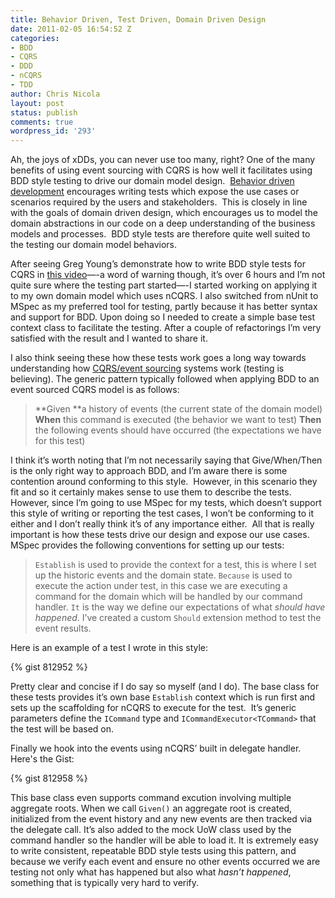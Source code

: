 ```yaml
---
title: Behavior Driven, Test Driven, Domain Driven Design
date: 2011-02-05 16:54:52 Z
categories:
- BDD
- CQRS
- DDD
- nCQRS
- TDD
author: Chris Nicola
layout: post
status: publish
comments: true
wordpress_id: '293'
---
```


Ah, the joys of xDDs, you can never use too many, right? One of the many
benefits of using event sourcing with CQRS is how well it facilitates using BDD
style testing to drive our domain model design.  [Behavior driven development][1] 
encourages writing tests which expose the use cases or scenarios required by
the users and stakeholders.  This is closely in line with the goals of domain
driven design, which encourages us to model the domain abstractions in our code
on a deep understanding of the business models and processes.  BDD style tests
are therefore quite well suited to the testing our domain model behaviors.

<!--more-->

After seeing Greg Young’s demonstrate how to write BDD style tests for CQRS in
[this video][2]—-a word of warning though, it’s over 6 hours and I’m not quite
sure where the testing part started—-I started working on applying it to my
own domain model which uses nCQRS. I also switched from nUnit to MSpec as my
preferred tool for testing, partly because it has better syntax and support for
BDD. Upon doing so I needed to create a simple base test context class to
facilitate the testing. After a couple of refactorings I’m very satisfied with
the result and I wanted to share it. 

I also think seeing these how these tests work goes a long way towards
understanding how [CQRS/event sourcing][3] systems work (testing is believing).
The generic pattern typically followed when applying BDD to an event sourced
CQRS model is as follows: 

> **Given **a history of events (the current state of the domain model)
> **When** this command is executed (the behavior we want to test) **Then** the
> following events should have occurred (the expectations we have for this
> test)

I think it’s worth noting that I’m not necessarily saying that Give/When/Then
is the only right way to approach BDD, and I’m aware there is some contention
around conforming to this style.  However, in this scenario they fit and so it
certainly makes sense to use them to describe the tests. However, since I’m
going to use MSpec for my tests, which doesn’t support this style of writing or
reporting the test cases, I won’t be conforming to it either and I don’t really
think it’s of any importance either.  All that is really important is how these
tests drive our design and expose our use cases. MSpec provides the following
conventions for setting up our tests: 

> `Establish` is used to provide the context for a test, this is where I set up
> the historic events and the domain state. `Because` is used to execute the
> action under test, in this case we are executing a command for the domain
> which will be handled by our command handler. `It` is the way we define our
> expectations of what _should have happened_. I’ve created a custom `Should`
> extension method to test the event results.

Here is an example of a test I wrote in this style: 

{% gist 812952 %}

Pretty clear and concise if I do say so myself (and I do). The base class for these tests provides it’s own base `Establish` context which is run first and sets up the scaffolding for nCQRS to execute for the test.  It’s generic parameters define the `ICommand` type and `ICommandExecutor<TCommand>` that the test will be based on.  

Finally we hook into the events using nCQRS’ built in delegate handler. Here's the Gist: 

{% gist 812958 %}

This base class even supports command excution involving multiple aggregate
roots. When we call `Given()` an aggregate root is created, initialized from the
event history and any new events are then tracked via the delegate call. It’s
also added to the mock UoW class used by the command handler so the handler
will be able to load it. It is extremely easy to write consistent, repeatable
BDD style tests using this pattern, and because we verify each event and ensure
no other events occurred we are testing not only what has happened but also
what _hasn’t happened_, something that is typically very hard to verify.

   [1]: http://en.wikipedia.org/wiki/Behavior_Driven_Development
   [2]: http://cqrsinfo.com/video/
   [3]: http://lucisferre.net/2010/11/05/a-brief-introduction-to-cqrs/

